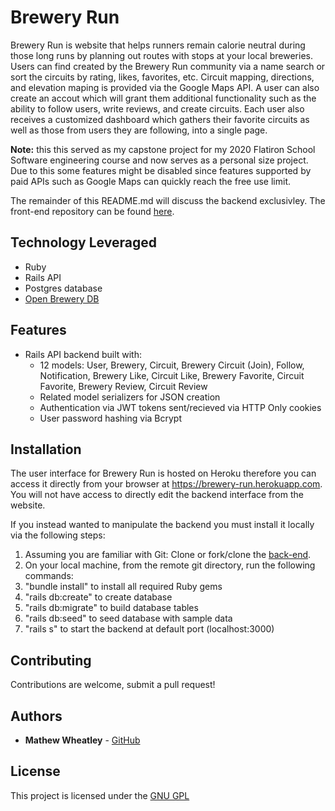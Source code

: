 # Brewery Run
Brewery Run is website that helps runners remain calorie neutral during those long runs by planning out routes with stops at your local breweries. Users can find created by the Brewery Run community via a name search or sort the circuits by rating, likes, favorites, etc. Circuit mapping, directions, and elevation maping is provided via the Google Maps API. A user can also create an accout which will grant them additional functionality such as the ability to follow users, write reviews, and create circuits. Each user also receives a customized dashboard which gathers their favorite circuits as well as those from users they are following, into a single page.

**Note:** this this served as my capstone project for my 2020 Flatiron School Software engineering course and now serves as a personal size project. Due to this some features might be disabled since features supported by paid APIs such as Google Maps can quickly reach the free use limit.

The remainder of this README.md will discuss the backend exclusivley. The front-end repository can be found [here](https://github.com/mathewpwheatley/brewery-run-frontend).

## Technology Leveraged
- Ruby
- Rails API
- Postgres database
- [Open Brewery DB](https://www.openbrewerydb.org)

## Features
- Rails API backend built with:
  - 12 models: User, Brewery, Circuit, Brewery Circuit (Join), Follow, Notification, Brewery Like, Circuit Like, Brewery Favorite, Circuit Favorite, Brewery Review, Circuit Review
  - Related model serializers for JSON creation
  - Authentication via JWT tokens sent/recieved via HTTP Only cookies
  - User password hashing via Bcrypt

## Installation
The user interface for Brewery Run is hosted on Heroku therefore you can access it directly from your browser at https://brewery-run.herokuapp.com. You will not have access to directly edit the backend interface from the website.

If you instead wanted to manipulate the backend you must install it locally via the following steps:
1. Assuming you are familiar with Git: Clone or fork/clone the [back-end](https://github.com/mathewpwheatley/brewery-run-backend).
2. On your local machine, from the remote git directory, run the following commands:
  1. "bundle install" to install all required Ruby gems
  2. "rails db:create" to create database
  3. "rails db:migrate" to build database tables
  4. "rails db:seed" to seed database with sample data
  5. "rails s" to start the backend at default port (localhost:3000)

## Contributing
Contributions are welcome, submit a pull request!

## Authors
* **Mathew Wheatley** - [GitHub](https://github.com/mathewpwheatley)

## License
This project is licensed under the [GNU GPL](https://www.gnu.org/licenses/gpl-3.0.en.html)
